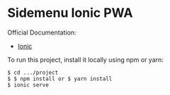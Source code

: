# Sidemenu Ionic PWA

Official Documentation:
* [Ionic](https://ionicframework.com/)

To run this project, install it locally using npm or yarn:

```
$ cd .../project
$ $ npm install or $ yarn install
$ ionic serve
```

